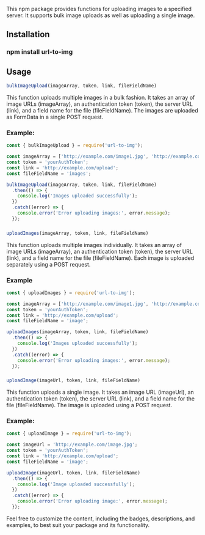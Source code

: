 This npm package provides functions for uploading images to a specified server. It supports bulk image uploads as well as uploading a single image.

## Installation


### npm install url-to-img

## Usage

```js
bulkImageUpload(imageArray, token, link, fileFieldName)
```

This function uploads multiple images in a bulk fashion. It takes an array of image URLs (imageArray), an authentication token (token), the server URL (link), and a field name for the file (fileFieldName).
The images are uploaded as FormData in a single POST request.

### Example: 

```js
const { bulkImageUpload } = require('url-to-img');

const imageArray = ['http://example.com/image1.jpg', 'http://example.com/image2.jpg'];
const token = 'yourAuthToken';
const link = 'http://example.com/upload';
const fileFieldName = 'images';

bulkImageUpload(imageArray, token, link, fileFieldName)
  .then(() => {
    console.log('Images uploaded successfully');
  })
  .catch((error) => {
    console.error('Error uploading images:', error.message);
  });
```

###
```js
uploadImages(imageArray, token, link, fileFieldName)
```

This function uploads multiple images individually. It takes an array of image URLs (imageArray), an authentication token (token), the server URL (link),
and a field name for the file (fileFieldName). Each image is uploaded separately using a POST request.

### Example

```js
const { uploadImages } = require('url-to-img');

const imageArray = ['http://example.com/image1.jpg', 'http://example.com/image2.jpg'];
const token = 'yourAuthToken';
const link = 'http://example.com/upload';
const fileFieldName = 'image';

uploadImages(imageArray, token, link, fileFieldName)
  .then(() => {
    console.log('Images uploaded successfully');
  })
  .catch((error) => {
    console.error('Error uploading images:', error.message);
  });
```

###

```js
uploadImage(imageUrl, token, link, fileFieldName)
```

This function uploads a single image. It takes an image URL (imageUrl), an authentication token (token), the server URL (link), and a field name for the file (fileFieldName). The image is uploaded using a POST request.

### Example:

```js
const { uploadImage } = require('url-to-img');

const imageUrl = 'http://example.com/image.jpg';
const token = 'yourAuthToken';
const link = 'http://example.com/upload';
const fileFieldName = 'image';

uploadImage(imageUrl, token, link, fileFieldName)
  .then(() => {
    console.log('Image uploaded successfully');
  })
  .catch((error) => {
    console.error('Error uploading image:', error.message);
  });
```

Feel free to customize the content, including the badges, descriptions, and examples, to best suit your package and its functionality.




